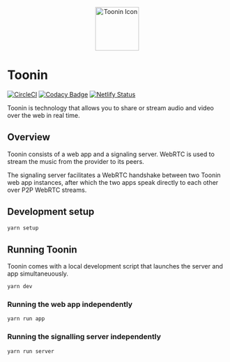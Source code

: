 <p align="center">
  <a href="https://www.toonin.ml" target="_blank">
    <img alt="Toonin Icon" width="100" src="https://github.com/grey-software/toonin/raw/master/assets/icon.png">
  </a>
</p>

# Toonin

[![CircleCI](https://circleci.com/gh/grey-software/toonin/tree/master.svg?style=svg)](https://circleci.com/gh/grey-software/toonin/tree/master) [![Codacy Badge](https://api.codacy.com/project/badge/Grade/d7e992618c424b9a8f1604bf7bb00403)](https://www.codacy.com/gh/grey-software/toonin?utm_source=github.com&amp;utm_medium=referral&amp;utm_content=grey-software/toonin&amp;utm_campaign=Badge_Grade) [![Netlify Status](https://api.netlify.com/api/v1/badges/fc6849cb-e7ae-4de9-be09-660d51342bf6/deploy-status)](https://app.netlify.com/sites/toonin/deploys)

Toonin is technology that allows you to share or stream audio and video over the web in real time. 

## Overview

Toonin consists of a web app and a signaling server. WebRTC is used to stream the music from the provider to its peers. 

The signaling server facilitates a WebRTC handshake between two Toonin web app instances, after which the two apps speak directly to each other over P2P WebRTC streams.


## Development setup

```sh
yarn setup
```

## Running Toonin

Toonin comes with a local development script that launches the server and app simultaneuously.  

```sh 
yarn dev
```

### Running the web app independently
```sh
yarn run app
```

### Running the signalling server independently
```sh
yarn run server
```

